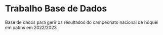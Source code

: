 # Trabalho Base de Dados
Base de dados para gerir os resultados do campeonato nacional de hóquei em patins em 2022/2023
